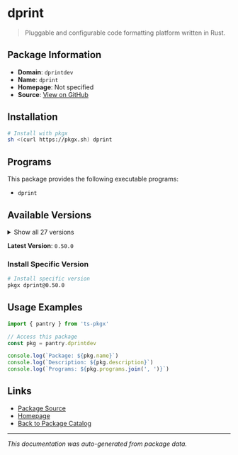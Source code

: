 # dprint

> Pluggable and configurable code formatting platform written in Rust.

## Package Information

- **Domain**: `dprintdev`
- **Name**: `dprint`
- **Homepage**: Not specified
- **Source**: [View on GitHub](https://github.com/pkgxdev/pantry/tree/main/projects/dprint.dev/package.yml)

## Installation

```bash
# Install with pkgx
sh <(curl https://pkgx.sh) dprint
```

## Programs

This package provides the following executable programs:

- `dprint`

## Available Versions

<details>
<summary>Show all 27 versions</summary>

- `0.50.0`, `0.49.1`, `0.49.0`, `0.48.0`, `0.47.6`
- `0.47.5`, `0.47.4`, `0.47.2`, `0.47.1`, `0.47.0`
- `0.46.3`, `0.46.2`, `0.46.1`, `0.46.0`, `0.45.1`
- `0.45.0`, `0.44.0`, `0.43.2`, `0.43.1`, `0.43.0`
- `0.42.5`, `0.42.3`, `0.42.2`, `0.42.1`, `0.42.0`
- `0.41.0`, `0.40.2`

</details>

**Latest Version**: `0.50.0`

### Install Specific Version

```bash
# Install specific version
pkgx dprint@0.50.0
```

## Usage Examples

```typescript
import { pantry } from 'ts-pkgx'

// Access this package
const pkg = pantry.dprintdev

console.log(`Package: ${pkg.name}`)
console.log(`Description: ${pkg.description}`)
console.log(`Programs: ${pkg.programs.join(', ')}`)
```

## Links

- [Package Source](https://github.com/pkgxdev/pantry/tree/main/projects/dprint.dev/package.yml)
- [Homepage](#)
- [Back to Package Catalog](../package-catalog.md)

---

*This documentation was auto-generated from package data.*
